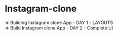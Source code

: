 # Instagram-clone

=> Building  Instagram clone App - DAY 1 - LAYOUTS <br>
=> Build Instagram clone App     - DAY 2 - Complete UI
